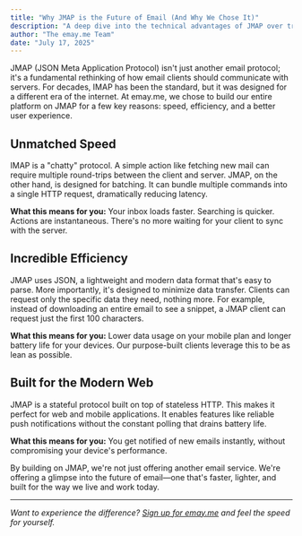 ```yaml
---
title: "Why JMAP is the Future of Email (And Why We Chose It)"
description: "A deep dive into the technical advantages of JMAP over traditional protocols like IMAP."
author: "The emay.me Team"
date: "July 17, 2025"
---
```


JMAP (JSON Meta Application Protocol) isn't just another email protocol; it's a fundamental rethinking of how email clients should communicate with servers. For decades, IMAP has been the standard, but it was designed for a different era of the internet. At emay.me, we chose to build our entire platform on JMAP for a few key reasons: speed, efficiency, and a better user experience.

## Unmatched Speed

IMAP is a "chatty" protocol. A simple action like fetching new mail can require multiple round-trips between the client and server. JMAP, on the other hand, is designed for batching. It can bundle multiple commands into a single HTTP request, dramatically reducing latency.

**What this means for you:** Your inbox loads faster. Searching is quicker. Actions are instantaneous. There's no more waiting for your client to sync with the server.

## Incredible Efficiency

JMAP uses JSON, a lightweight and modern data format that's easy to parse. More importantly, it's designed to minimize data transfer. Clients can request only the specific data they need, nothing more. For example, instead of downloading an entire email to see a snippet, a JMAP client can request just the first 100 characters.

**What this means for you:** Lower data usage on your mobile plan and longer battery life for your devices. Our purpose-built clients leverage this to be as lean as possible.

## Built for the Modern Web

JMAP is a stateful protocol built on top of stateless HTTP. This makes it perfect for web and mobile applications. It enables features like reliable push notifications without the constant polling that drains battery life.

**What this means for you:** You get notified of new emails instantly, without compromising your device's performance.

By building on JMAP, we're not just offering another email service. We're offering a glimpse into the future of email—one that's faster, lighter, and built for the way we live and work today.

---

*Want to experience the difference? [Sign up for emay.me](/) and feel the speed for yourself.*
